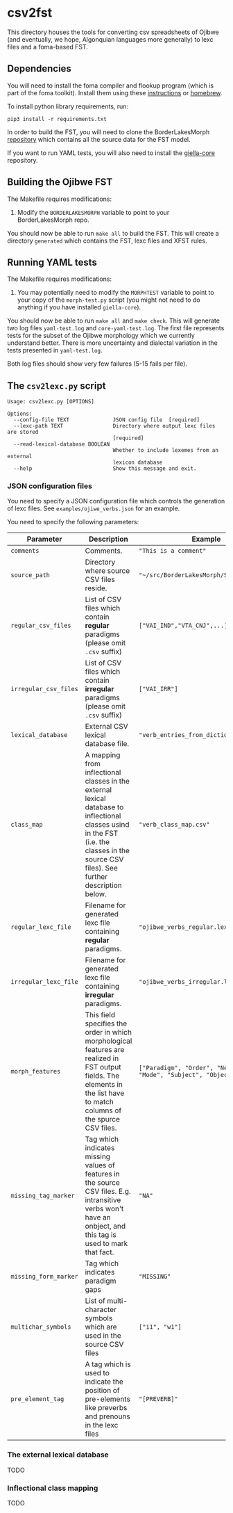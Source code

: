 # csv2fst

This directory houses the tools for converting csv spreadsheets of Ojibwe (and eventually, we hope, Algonquian languages more generally) to lexc files and a foma-based FST.

## Dependencies

You will need to install the foma compiler and flookup program (which is part of the foma toolkit). Install them using these [instructions](https://blogs.cornell.edu/finitestatecompling/2016/08/24/installing-foma/) or [homebrew](https://formulae.brew.sh/formula/foma).

To install python library requirements, run:
```
pip3 install -r requirements.txt
```

In order to build the FST, you will need to clone the
BorderLakesMorph
[repository](https://github.com/ELF-Lab/BorderLakesMorph) which
contains all the source data for the FST model.

If you want to run YAML tests, you will also need to install the [giella-core](https://github.com/giellalt/giella-core) repository.

## Building the Ojibwe FST

The Makefile requires modifications:
1. Modify the `BORDERLAKESMORPH` variable to point to your BorderLakesMorph repo.

You should now be able to run `make all` to build the FST. This will
create a directory `generated` which contains the FST, lexc files and
XFST rules.

## Running YAML tests

The Makefile requires modifications:
1. You may potentially need to modify the `MORPHTEST` variable to
point to your copy of the `morph-test.py` script (you might not need
to do anything if you have installed `giella-core`).

You should now be able to run `make all` and `make check`. This will generate two log files `yaml-test.log` and `core-yaml-test.log`. The first file represents tests for the subset of the Ojibwe morphology which we currently understand better. There is more uncertainty and dialectal variation in the tests presented in `yaml-test.log`. 

Both log files should show very few failures (5-15 fails per file).

## The `csv2lexc.py` script

```
Usage: csv2lexc.py [OPTIONS]

Options:
  --config-file TEXT              JSON config file  [required]
  --lexc-path TEXT                Directory where output lexc files are stored
                                  [required]
  --read-lexical-database BOOLEAN
                                  Whether to include lexemes from an external
                                  lexicon database
  --help                          Show this message and exit.
```

### JSON configuration files

You need to specify a JSON configuration file which controls the generation of lexc files. See `examples/ojiwe_verbs.json` for an example. 

You need to specify the following parameters:

| Parameter | Description | Example |
|-----------|-------------|---------|
| `comments`  | Comments. | `"This is a comment"` |
| `source_path` | Directory where source CSV files reside. | `"~/src/BorderLakesMorph/Spreadsheets/"` |
| `regular_csv_files` | List of CSV files which contain **regular** paradigms (please omit `.csv` suffix) | `["VAI_IND","VTA_CNJ",...]` |
| `irregular_csv_files` | List of CSV files which contain **irregular** paradigms (please omit `.csv` suffix) | `["VAI_IRR"]` |
| `lexical_database` | External CSV lexical database file. | `"verb_entries_from_dictionary.csv"` |
| `class_map` | A mapping from inflectional classes in the external lexical database to inflectional classes usind in the FST (i.e. the classes in the source CSV files). See further description below. | `"verb_class_map.csv"` |
| `regular_lexc_file` | Filename for generated lexc file containing **regular** paradigms. | `"ojibwe_verbs_regular.lexc"` | 
| `irregular_lexc_file` | Filename for generated lexc file containing **irregular** paradigms. | `"ojibwe_verbs_irregular.lexc"` | 
| `morph_features` | This field specifies the order in which morphological features are realized in FST output fields. The elements in the list have to match columns of the spurce CSV files. |  `["Paradigm", "Order", "Negation", "Mode", "Subject", "Object"]` |
| `missing_tag_marker` | Tag which indicates missing values of features in the source CSV files. E.g. intransitive verbs won't have an onbject, and this tag is used to mark that fact. | `"NA"` |
| `missing_form_marker` | Tag which indicates paradigm gaps | `"MISSING"` |
| `multichar_symbols` | List of multi-character symbols which are used in the source CSV files | `["i1", "w1"]` |
| `pre_element_tag` | A tag which is used to indicate the position of pre-elements like preverbs and prenouns in the lexc files | `"[PREVERB]"`

### The external lexical database

TODO

### Inflectional class mapping

TODO
